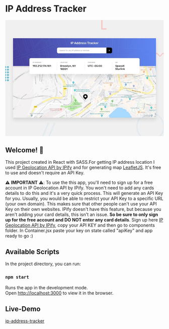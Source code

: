 # IP Address Tracker

![Design preview for the IP Address Tracker](./design/desktop-preview.jpg)

## Welcome! 👋

This project created in React with SASS.For getting IP address location I used [IP Geolocation API by IPify](https://geo.ipify.org/) and for generating map [LeafletJS](https://leafletjs.com/). It's free to use and doesn't require an API Key.

⚠️ **IMPORTANT** ⚠️: To use the this app, you'll need to sign up for a free account in IP Geolocation API by IPify. You won't need to add any cards details to do this and it's a very quick process. This will generate an API Key for you. Usually, you would be able to restrict your API Key to a specific URL (your own domain). This makes sure that other people can't use your API Key on their own websites. IPify doesn't have this feature, but because you aren't adding your card details, this isn't an issue. **So be sure to only sign up for the free account and DO NOT enter any card details**. Sign up here [IP Geolocation API by IPify](https://geo.ipify.org/), copy your API KEY and then go to components folder. In Container.jsx paste your key on state called "apiKey" and app ready to go :)

## Available Scripts

In the project directory, you can run:

### `npm start`

Runs the app in the development mode.\
Open [http://localhost:3000](http://localhost:3000) to view it in the browser.

## Live-Demo

[ip-address-tracker](https://ip-address-tracker-anarseferov.vercel.app/)
